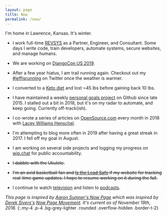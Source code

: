 ```yaml
---
layout: page
title: Now
permalink: /now/
---
```


I'm home in Lawrence, Kansas. It's winter.

- I work full-time [REVSYS][] as a Partner, Engineer, and Consultant. Some days I write code, train developers, automate systems, secure websites, and manage humans.

- We are working on [DjangoCon US 2019][].

- After a few year hiatus, I am trail running again. Checkout out my [#jeffisrunning](https://twitter.com/search?q=%23jeffisrunning&src=typd) on Twitter once the weather is warmer.

- I converted to a [Keto diet][] and lost ~45 lbs before gaining back 10 lbs.

- I have maintained a weekly [personal goals project][] on Github since late 2015. I stalled out a bit in 2018, but it's on my radar to automate, and keep going. Currently off-track(ish).

- I co-wrote a series of articles on [OpenSource.com](https://opensource.com/users/jefftriplett) every month in 2018 with [Lacey Williams Henschel](https://opensource.com/users/laceynwilliams).

- I'm attempting to blog more often in 2019 after having a great streak in 2017. I fell off my goal in August.

- I am working on several side projects and logging my progress on [wip.chat](https://wip.chat/@jefftriplett) for public accountability.

- ~~I dabble with the Ukulele.~~

- ~~I'm an avid basketball fan and [Is the Lead Safe][] if my website for tracking real-time game updates. I hope to resume working on it during the fall.~~

- I continue to watch [television][] and listen to [podcasts][].

*This page is inspired by [Aaron Sumner's Now Page][] which was inspired by [Derek Sivers's][Derek Sivers] [Now Page Movement][]. It's current as of November 19th, 2018.*
{:.my-4 .p-4 .bg-grey-lighter .rounded .overflow-hidden .border-t-2}

[Aaron Sumner's Now Page]: http://aaronsumner.com/pages/now.html
[Derek Sivers]: https://sivers.org/now
[DjangoCon US 2019]: https://2019.djangocon.us/
[Is the Lead Safe]: http://www.istheleadsafe.com/
[Keto diet]: https://www.reddit.com/r/keto/wiki/keto_in_a_nutshell
[Now Page Movement]: http://nownownow.com/about
[personal goals project]: https://github.com/jefftriplett/personal-goals
[podcasts]: https://github.com/jefftriplett/personal-goals/blob/master/content-list/podcasts.md
[RevSys]: https://www.revsys.com/
[television]: https://github.com/jefftriplett/personal-goals/blob/master/content-list/television.md
